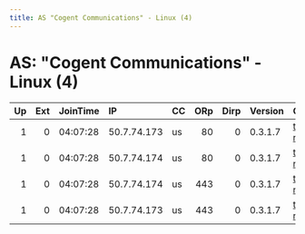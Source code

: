 ```yaml
---
title: AS "Cogent Communications" - Linux (4)
---
```


# AS: "Cogent Communications" - Linux (4)

|   Up |   Ext | JoinTime   | IP          | CC   |   ORp |   Dirp | Version   | Contact                   | Nickname   |   eFamMembers |
|-----:|------:|:-----------|:------------|:-----|------:|-------:|:----------|:--------------------------|:-----------|--------------:|
|    1 |     0 | 04:07:28   | 50.7.74.173 | us   |    80 |      0 | 0.3.1.7   | tor-relays@lists.torproje | theia5     |             8 |
|    1 |     0 | 04:07:28   | 50.7.74.174 | us   |    80 |      0 | 0.3.1.7   | tor-relays@lists.torproje | theia6     |             8 |
|    1 |     0 | 04:07:28   | 50.7.74.174 | us   |   443 |      0 | 0.3.1.7   | tor-relays@lists.torproje | theia8     |             8 |
|    1 |     0 | 04:07:28   | 50.7.74.173 | us   |   443 |      0 | 0.3.1.7   | tor-relays@lists.torproje | theia7     |             8 |
